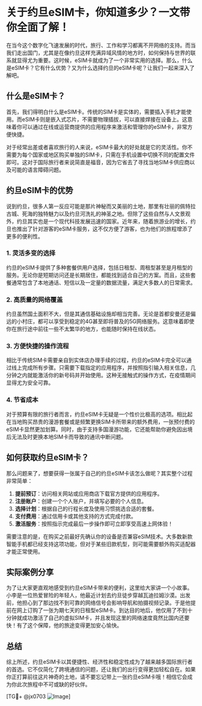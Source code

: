 # 关于约旦eSIM卡，你知道多少？一文带你全面了解！

在当今这个数字化飞速发展的时代，旅行、工作和学习都离不开网络的支持。而当我们走出国门，尤其是在像约旦这样充满异域风情的地方时，如何保持与世界的联系就显得尤为重要。这时候，eSIM卡就成为了一个非常实用的选择。那么，什么是eSIM卡？它有什么优势？又为什么选择约旦的eSIM卡呢？让我们一起来深入了解吧。

## 什么是eSIM卡？

首先，我们得明白什么是eSIM卡。传统的SIM卡是实体的，需要插入手机才能使用。而eSIM卡则是嵌入式芯片，不需要物理插拔，可以直接焊接在设备上。这意味着你可以通过在线或运营商提供的应用程序来激活和管理你的eSIM卡，非常方便快捷。

对于经常出差或者喜欢旅行的人来说，eSIM卡最大的好处就是它的灵活性。你不需要为每个国家或地区购买单独的SIM卡，只需在手机设置中切换不同的配置文件即可。这对于国际旅行者来说简直是福音，因为它省去了寻找当地SIM卡供应商以及可能的语言障碍问题。

## 约旦eSIM卡的优势

说到约旦，很多人第一反应可能是那片神秘而又美丽的土地，那里有壮丽的佩特拉古城、死海的独特魅力以及约旦河洗礼的神圣之地。但除了这些自然与人文景观外，约旦其实也是一个现代科技发展迅速的国家。近年来，随着旅游业的增长，约旦也推出了针对游客的eSIM卡服务，这不仅方便了游客，也为他们的旅程增添了更多的便利性。

### 1. 灵活多变的选择

约旦的eSIM卡提供了多种套餐供用户选择，包括日租型、周租型甚至是月租型的服务。无论你是短期访问还是长期居住，都能找到适合自己的方案。而且，这些套餐通常包含了本地通话、短信以及一定量的数据流量，满足大多数人的日常需求。

### 2. 高质量的网络覆盖

约旦虽然国土面积不大，但是其通信基础设施却相当完善。无论是首都安曼还是偏远的小村庄，都可以享受到稳定的4G甚至即将普及的5G网络服务。这意味着即使你在旅行途中前往一些不太繁华的地方，也能随时保持在线状态。

### 3. 方便快捷的操作流程

相比于传统SIM卡需要亲自到实体店办理手续的过程，约旦的eSIM卡完全可以通过线上完成所有步骤。只需要下载指定的应用程序，并按照指引输入相关信息，几分钟之内就能激活你的新号码并开始使用。这种无接触式的操作方式，在疫情期间显得尤为安全可靠。

### 4. 节省成本

对于预算有限的旅行者而言，约旦eSIM卡无疑是一个性价比极高的选项。相比起在当地购买昂贵的漫游套餐或是频繁更换SIM卡所带来的额外费用，一张预付费的eSIM卡显然更加划算。同时，由于支持多国漫游功能，它还能帮助你避免因出境后无法及时更换本地SIM卡而导致的通讯中断问题。

## 如何获取约旦eSIM卡？

那么问题来了，想要获得一张属于自己的约旦eSIM卡该怎么做呢？其实整个过程非常简单：

1. **提前预订**：访问相关网站或应用商店下载官方提供的应用程序。
2. **注册账户**：创建一个个人账户，并填写必要的个人信息。
3. **选择计划**：根据自己的行程长度及使用习惯挑选合适的套餐。
4. **支付费用**：通过信用卡或其他支持的方式完成付款。
5. **激活服务**：按照指示完成最后一步操作即可立即享受高速上网体验！

需要注意的是，在购买之前最好先确认你的设备是否兼容eSIM技术。大多数新款智能手机都已经支持这项功能，但对于某些旧款机型，则可能需要额外购买适配器才能正常使用。

## 实际案例分享

为了让大家更直观地感受到约旦eSIM卡带来的便利，这里给大家讲一个小故事。小李是一位热爱冒险的年轻人，他最近计划去约旦徒步穿越瓦迪拉姆沙漠。出发前，他担心到了那边找不到可靠的网络信号会影响导航和拍摄视频记录。于是他提前在网上订购了一张为期七天的日租型eSIM卡。到达目的地后，他仅用了不到十分钟就成功激活了自己的虚拟SIM卡，并且发现这里的网络速度竟然比国内还要快！有了这个保障，他的旅途变得更加安心愉快。

## 总结

综上所述，约旦eSIM卡以其便捷性、经济性和稳定性成为了越来越多国际旅行者的首选。它不仅简化了跨境通信的问题，还让我们的出行变得更加轻松自在。如果你正打算前往这片神奇的土地，请不要忘记带上一张约旦eSIM卡哦！相信它会成为你此次旅程中不可或缺的好伙伴。

[TG💪+ @jx0703 ![Image](https://github.com/user-attachments/assets/dbca1d08-cadb-493c-b0ec-ad6f7a83f270)]